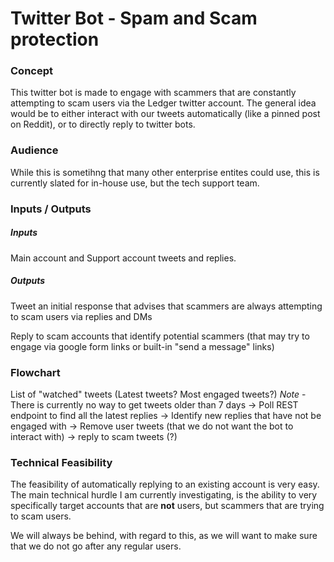 # Twitter Bot - Spam and Scam protection

### Concept

This twitter bot is made to engage with scammers that are constantly attempting to scam users via the Ledger twitter account. The general idea would be to either interact with our tweets automatically (like a pinned post on Reddit), or to directly reply to twitter bots.

### Audience

While this is sometihng that many other enterprise entites could use, this is currently slated for in-house use, but the tech support team.

### Inputs / Outputs

##### Inputs
Main account and Support account tweets and replies.

##### Outputs
Tweet an initial response that advises that scammers are always attempting to scam users via replies and DMs

Reply to scam accounts that identify potential scammers (that may try to engage via google form links or built-in "send a message" links)

### Flowchart

List of "watched" tweets (Latest tweets? Most engaged tweets?)
*Note* - There is currently no way to get tweets older than 7 days
->
Poll REST endpoint to find all the latest replies
-> 
Identify new replies that have not be engaged with
-> 
Remove user tweets (that we do not want the bot to interact with)
->
reply to scam tweets (?)


### Technical Feasibility

The feasibility of automatically replying to an existing account is very easy. The main technical hurdle I am currently investigating, is the ability to very specifically target accounts that are **not** users, but scammers that are trying to scam users.

We will always be behind, with regard to this, as we will want to make sure that we do not go after any regular users.

